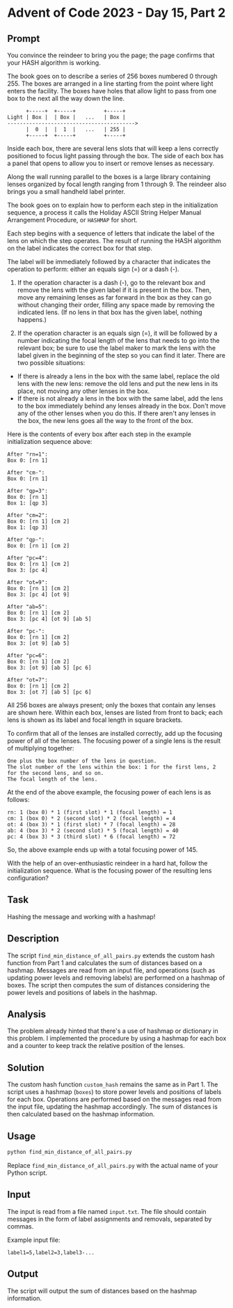 # Advent of Code 2023 - Day 15, Part 2

## Prompt
You convince the reindeer to bring you the page; the page confirms that your HASH algorithm is working.

The book goes on to describe a series of 256 boxes numbered 0 through 255. The boxes are arranged in a line starting from the point where light enters the facility. The boxes have holes that allow light to pass from one box to the next all the way down the line.
```
      +-----+  +-----+         +-----+
Light | Box |  | Box |   ...   | Box |
----------------------------------------->
      |  0  |  |  1  |   ...   | 255 |
      +-----+  +-----+         +-----+
```
Inside each box, there are several lens slots that will keep a lens correctly positioned to focus light passing through the box. The side of each box has a panel that opens to allow you to insert or remove lenses as necessary.

Along the wall running parallel to the boxes is a large library containing lenses organized by focal length ranging from 1 through 9. The reindeer also brings you a small handheld label printer.

The book goes on to explain how to perform each step in the initialization sequence, a process it calls the Holiday ASCII String Helper Manual Arrangement Procedure, or `HASHMAP` for short.

Each step begins with a sequence of letters that indicate the label of the lens on which the step operates. The result of running the HASH algorithm on the label indicates the correct box for that step.

The label will be immediately followed by a character that indicates the operation to perform: either an equals sign (=) or a dash (-).

1. If the operation character is a dash (-), go to the relevant box and remove the lens with the given label if it is present in the box. Then, move any remaining lenses as far forward in the box as they can go without changing their order, filling any space made by removing the indicated lens. (If no lens in that box has the given label, nothing happens.)

2. If the operation character is an equals sign (=), it will be followed by a number indicating the focal length of the lens that needs to go into the relevant box; be sure to use the label maker to mark the lens with the label given in the beginning of the step so you can find it later. There are two possible situations:

  - If there is already a lens in the box with the same label, replace the old lens with the new lens: remove the old lens and put the new lens in its place, not moving any other lenses in the box.
  - If there is not already a lens in the box with the same label, add the lens to the box immediately behind any lenses already in the box. Don't move any of the other lenses when you do this. If there aren't any lenses in the box, the new lens goes all the way to the front of the box.

Here is the contents of every box after each step in the example initialization sequence above:
```
After "rn=1":
Box 0: [rn 1]

After "cm-":
Box 0: [rn 1]

After "qp=3":
Box 0: [rn 1]
Box 1: [qp 3]

After "cm=2":
Box 0: [rn 1] [cm 2]
Box 1: [qp 3]

After "qp-":
Box 0: [rn 1] [cm 2]

After "pc=4":
Box 0: [rn 1] [cm 2]
Box 3: [pc 4]

After "ot=9":
Box 0: [rn 1] [cm 2]
Box 3: [pc 4] [ot 9]

After "ab=5":
Box 0: [rn 1] [cm 2]
Box 3: [pc 4] [ot 9] [ab 5]

After "pc-":
Box 0: [rn 1] [cm 2]
Box 3: [ot 9] [ab 5]

After "pc=6":
Box 0: [rn 1] [cm 2]
Box 3: [ot 9] [ab 5] [pc 6]

After "ot=7":
Box 0: [rn 1] [cm 2]
Box 3: [ot 7] [ab 5] [pc 6]
```

All 256 boxes are always present; only the boxes that contain any lenses are shown here. Within each box, lenses are listed from front to back; each lens is shown as its label and focal length in square brackets.

To confirm that all of the lenses are installed correctly, add up the focusing power of all of the lenses. The focusing power of a single lens is the result of multiplying together:

    One plus the box number of the lens in question.
    The slot number of the lens within the box: 1 for the first lens, 2 for the second lens, and so on.
    The focal length of the lens.

At the end of the above example, the focusing power of each lens is as follows:

    rn: 1 (box 0) * 1 (first slot) * 1 (focal length) = 1
    cm: 1 (box 0) * 2 (second slot) * 2 (focal length) = 4
    ot: 4 (box 3) * 1 (first slot) * 7 (focal length) = 28
    ab: 4 (box 3) * 2 (second slot) * 5 (focal length) = 40
    pc: 4 (box 3) * 3 (third slot) * 6 (focal length) = 72

So, the above example ends up with a total focusing power of 145.

With the help of an over-enthusiastic reindeer in a hard hat, follow the initialization sequence. What is the focusing power of the resulting lens configuration?

## Task

Hashing the message and working with a hashmap!

## Description

The script `find_min_distance_of_all_pairs.py` extends the custom hash function from Part 1 and calculates the sum of distances based on a hashmap. Messages are read from an input file, and operations (such as updating power levels and removing labels) are performed on a hashmap of boxes. The script then computes the sum of distances considering the power levels and positions of labels in the hashmap.

## Analysis
The problem already hinted that there's a use of hashmap or dictionary in this problem. I implemented the procedure by using a hashmap for each box and a counter to keep track the relative position of the lenses. 

## Solution

The custom hash function `custom_hash` remains the same as in Part 1. The script uses a hashmap (`boxes`) to store power levels and positions of labels for each box. Operations are performed based on the messages read from the input file, updating the hashmap accordingly. The sum of distances is then calculated based on the hashmap information.

## Usage

```bash
python find_min_distance_of_all_pairs.py
```

Replace `find_min_distance_of_all_pairs.py` with the actual name of your Python script.

## Input

The input is read from a file named `input.txt`. The file should contain messages in the form of label assignments and removals, separated by commas.

Example input file:
```
label1=5,label2=3,label3-...
```

## Output

The script will output the sum of distances based on the hashmap information.
